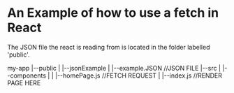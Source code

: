 # An Example of how to use a fetch in React

The JSON file the react is reading from is located in the folder labelled 'public'. 

my-app
  |--public
  |    |--jsonExample
  |          |--example.JSON    //JSON FILE
  |--src
  |    |--components
  |    |     |--homePage.js     //FETCH REQUEST
  |    |--index.js              //RENDER PAGE HERE 
          
